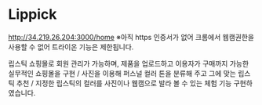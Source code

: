 # Lippick
http://34.219.26.204:3000/home
※아직 https 인증서가 없어 크롬에서 웹캠권한을 사용할 수 없어 트라이온 기능은 제한됩니다.

립스틱 쇼핑몰로 회원 관리가 가능하며, 제품을 업로드하고 이용자가 구매까지 가능한 실무적인 쇼핑몰을 구현 / 사진을 이용해 퍼스널 컬러 톤을 분류해 주고 그에 맞는 립스틱 추천 / 지정한 립스틱의 컬러를 사진이나 웹캠으로 발라 볼 수 있는 체험 기능 구현하였습니다.
